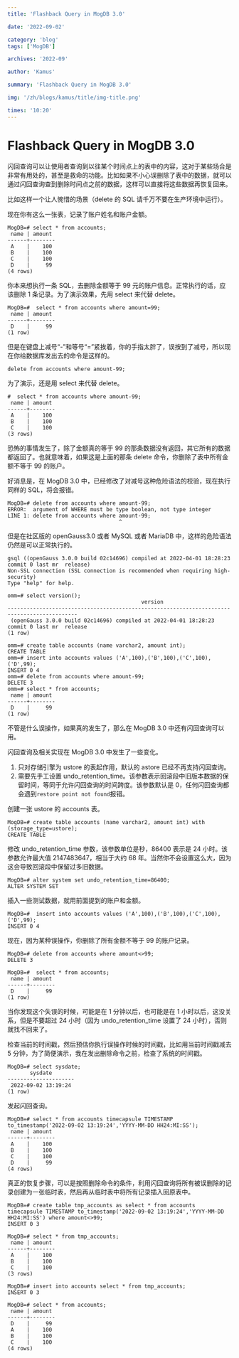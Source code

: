 ```yaml
---
title: 'Flashback Query in MogDB 3.0'

date: '2022-09-02'

category: 'blog'
tags: ['MogDB']

archives: '2022-09'

author: 'Kamus'

summary: 'Flashback Query in MogDB 3.0'

img: '/zh/blogs/kamus/title/img-title.png'

times: '10:20'
---
```


# Flashback Query in MogDB 3.0

闪回查询可以让使用者查询到以往某个时间点上的表中的内容，这对于某些场合是非常有用处的，甚至是救命的功能。比如如果不小心误删除了表中的数据，就可以通过闪回查询查到删除时间点之前的数据，这样可以直接将这些数据再恢复回来。

比如这样一个让人惋惜的场景（delete 的 SQL 请千万不要在生产环境中运行）。

现在你有这么一张表，记录了账户姓名和账户金额。

```
MogDB=# select * from accounts;
 name | amount
------+--------
 A    |    100
 B    |    100
 C    |    100
 D    |     99
(4 rows)
```

你本来想执行一条 SQL，去删除金额等于 99 元的账户信息。正常执行的话，应该删除 1 条记录。为了演示效果，先用 select 来代替 delete。

```
MogDB=#  select * from accounts where amount=99;
 name | amount
------+--------
 D    |     99
(1 row)
```

但是在键盘上减号“-”和等号“=”紧挨着，你的手指太胖了，误按到了减号，所以现在你给数据库发出去的命令是这样的。

```
delete from accounts where amount-99;
```

为了演示，还是用 select 来代替 delete。

```
#  select * from accounts where amount-99;
 name | amount
------+--------
 A    |    100
 B    |    100
 C    |    100
(3 rows)
```

恐怖的事情发生了，除了金额真的等于 99 的那条数据没有返回，其它所有的数据都返回了。也就意味着，如果这是上面的那条 delete 命令，你删除了表中所有金额不等于 99 的账户。

好消息是，在 MogDB 3.0 中，已经修改了对减号这种危险语法的校验，现在执行同样的 SQL，将会报错。

```
MogDB=# delete from accounts where amount-99;
ERROR:  argument of WHERE must be type boolean, not type integer
LINE 1: delete from accounts where amount-99;
                                   ^
```

但是在社区版的 openGauss3.0 或者 MySQL 或者 MariaDB 中，这样的危险语法仍然是可以正常执行的。

```
gsql ((openGauss 3.0.0 build 02c14696) compiled at 2022-04-01 18:28:23 commit 0 last mr  release)
Non-SSL connection (SSL connection is recommended when requiring high-security)
Type "help" for help.

omm=# select version();
                                          version
--------------------------------------------------------------------------------------------
 (openGauss 3.0.0 build 02c14696) compiled at 2022-04-01 18:28:23 commit 0 last mr  release
(1 row)

omm=# create table accounts (name varchar2, amount int);
CREATE TABLE
omm=# insert into accounts values ('A',100),('B',100),('C',100),('D',99);
INSERT 0 4
omm=# delete from accounts where amount-99;
DELETE 3
omm=# select * from accounts;
 name | amount
------+--------
 D    |     99
(1 row)
```

不管是什么误操作，如果真的发生了，那么在 MogDB 3.0 中还有闪回查询可以用。

闪回查询及相关实现在 MogDB 3.0 中发生了一些变化。

1. 只对存储引擎为 ustore 的表起作用，默认的 astore 已经不再支持闪回查询。
2. 需要先手工设置 undo_retention_time。该参数表示回滚段中旧版本数据的保留时间，等同于允许闪回查询的时间跨度。该参数默认是 0，任何闪回查询都会遇到`restore point not found`报错。

创建一张 ustore 的 accounts 表。

```
MogDB=# create table accounts (name varchar2, amount int) with (storage_type=ustore);
CREATE TABLE
```

修改 undo_retention_time 参数，该参数单位是秒，86400 表示是 24 小时。该参数允许最大值 2147483647，相当于大约 68 年。当然你不会设置这么大，因为这会导致回滚段中保留过多旧数据。

```
MogDB=# alter system set undo_retention_time=86400;
ALTER SYSTEM SET
```

插入一些测试数据，就用前面提到的账户和金额。

```
MogDB=#  insert into accounts values ('A',100),('B',100),('C',100),('D',99);
INSERT 0 4
```

现在，因为某种误操作，你删除了所有金额不等于 99 的账户记录。

```
MogDB=# delete from accounts where amount<>99;
DELETE 3

MogDB=#  select * from accounts;
 name | amount
------+--------
 D    |     99
(1 row)
```

当你发现这个失误的时候，可能是在 1 分钟以后，也可能是在 1 小时以后，这没关系，但是不要超过 24 小时（因为 undo_retention_time 设置了 24 小时），否则就找不回来了。

检查当前的时间戳，然后预估你执行误操作时候的时间戳，比如用当前时间戳减去 5 分钟，为了简便演示，我在发出删除命令之前，检查了系统的时间戳。

```
MogDB=# select sysdate;
       sysdate
---------------------
 2022-09-02 13:19:24
(1 row)
```

发起闪回查询。

```
MogDB=# select * from accounts timecapsule TIMESTAMP to_timestamp('2022-09-02 13:19:24','YYYY-MM-DD HH24:MI:SS');
 name | amount
------+--------
 A    |    100
 B    |    100
 C    |    100
 D    |     99
(4 rows)
```

真正的恢复步骤，可以是按照删除命令的条件，利用闪回查询将所有被误删除的记录创建为一张临时表，然后再从临时表中将所有记录插入回原表中。

```
MogDB=# create table tmp_accounts as select * from accounts timecapsule TIMESTAMP to_timestamp('2022-09-02 13:19:24','YYYY-MM-DD HH24:MI:SS') where amount<>99;
INSERT 0 3

MogDB=# select * from tmp_accounts;
 name | amount
------+--------
 A    |    100
 B    |    100
 C    |    100
(3 rows)

MogDB=# insert into accounts select * from tmp_accounts;
INSERT 0 3

MogDB=# select * from accounts;
 name | amount
------+--------
 D    |     99
 A    |    100
 B    |    100
 C    |    100
(4 rows)
```
